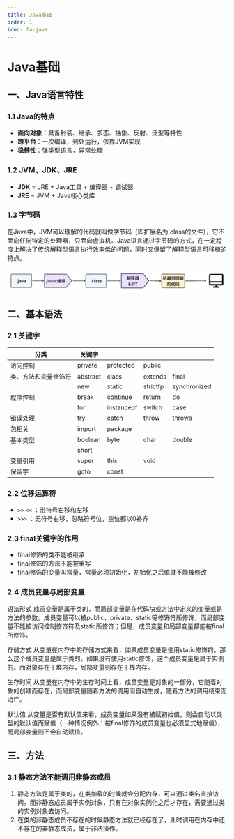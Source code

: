 ```yaml
---
title: Java基础
order: 1
icon: fa-java
---
```


# Java基础

## 一、Java语言特性

### 1.1 Java的特点

- **面向对象**：具备封装、继承、多态、抽象、反射、泛型等特性
- **跨平台**：一次编译，到处运行，依靠JVM实现
- **稳健性**：强类型语言，异常处理

### 1.2 JVM、JDK、JRE

- **JDK** = JRE + Java工具 + 编译器 + 调试器
- **JRE** = JVM + Java核心类库

### 1.3 字节码

在Java中，JVM可以理解的代码就叫做字节码（即扩展名为.class的文件），它不面向任何特定的处理器，只面向虚拟机。Java语言通过字节码的方式，在一定程度上解决了传统解释型语言执行效率低的问题，同时又保留了解释型语言可移植的特点。

![java程序从代码到运行的过程](./static/zjm.png)

## 二、基本语法

### 2.1 关键字

| 分类 | 关键字 | | | |
|------|--------|---|---|---|
| 访问控制 | private | protected | public | |
| 类、方法和变量修饰符 | abstract | class | extends | final |
| | new | static | strictfp | synchronized |
| 程序控制 | break | continue | return | do |
| | for | instanceof | switch | case |
| 错误处理 | try | catch | throw | throws |
| 包相关 | import | package | | |
| 基本类型 | boolean | byte | char | double |
| | short | | | |
| 变量引用 | super | this | void | |
| 保留字 | goto | const | | |

### 2.2 位移运算符

- `>>` `<<` ：带符号右移和左移
- `>>>` ：无符号右移，忽略符号位，空位都以0补齐

### 2.3 final关键字的作用

- final修饰的类不能被继承
- final修饰的方法不能被重写
- final修饰的变量叫常量，常量必须初始化，初始化之后值就不能被修改

### 2.4 成员变量与局部变量

语法形式
成员变量是属于类的，而局部变量是在代码块或方法中定义的变量或是方法的参数。成员变量可以被public、private、static等修饰符所修饰，而局部变量不能被访问控制修饰符及static所修饰；但是，成员变量和局部变量都能被final所修饰。

存储方式
从变量在内存中的存储方式来看，如果成员变量是使用static修饰的，那么这个成员变量是属于类的。如果没有使用static修饰，这个成员变量是属于实例的。而对象存在于堆内存，局部变量则存在于栈内存。

生存时间
从变量在内存中的生存时间上看，成员变量是对象的一部分，它随着对象的创建而存在，而局部变量随着方法的调用而自动生成，随着方法的调用结束而消亡。

默认值
从变量是否有默认值来看，成员变量如果没有被赋初始值，则会自动以类型的默认值而赋值（一种情况例外：被final修饰的成员变量也必须显式地赋值），而局部变量则不会自动赋值。

## 三、方法

### 3.1 静态方法不能调用非静态成员
1. 静态方法是属于类的，在类加载的时候就会分配内存，可以通过类名直接访问。而非静态成员属于实例对象，只有在对象实例化之后才存在，需要通过类的实例对象去访问。
2. 在类的非静态成员不存在的时候静态方法就已经存在了，此时调用在内存中还不存在的非静态成员，属于非法操作。


